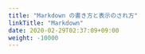 ```yaml
---
title: "Markdown の書き方と表示のされ方"
linkTitle: "Markdown"
date: 2020-02-29T02:37:09+09:00
weight: -10000
---
```

